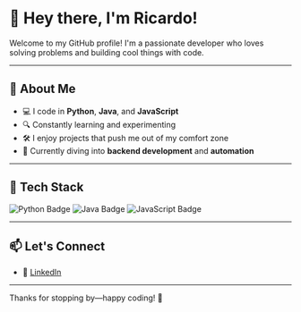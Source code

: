 # 👋 Hey there, I'm Ricardo!

Welcome to my GitHub profile! I'm a passionate developer who loves solving problems and building cool things with code.

---

## 🧠 About Me

- 💻 I code in **Python**, **Java**, and **JavaScript**
- 🔍 Constantly learning and experimenting
- 🛠️ I enjoy projects that push me out of my comfort zone
- 🌱 Currently diving into **backend development** and **automation**

---

## 💼 Tech Stack

<p>
  <img src="https://img.shields.io/badge/Python-3776AB?style=flat&logo=python&logoColor=white" alt="Python Badge"/>
  <img src="https://img.shields.io/badge/Java-007396?style=flat&logo=java&logoColor=white" alt="Java Badge"/>
  <img src="https://img.shields.io/badge/JavaScript-F7DF1E?style=flat&logo=javascript&logoColor=black" alt="JavaScript Badge"/>
</p>

---

## 📫 Let's Connect

- 📎 [LinkedIn](https://www.linkedin.com/in/ricardo-lee-a4488a338)

---

Thanks for stopping by—happy coding! 🚀
